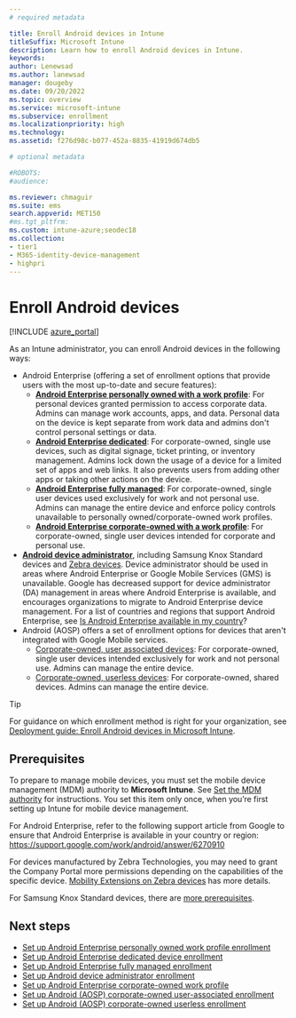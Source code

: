```yaml
---
# required metadata

title: Enroll Android devices in Intune
titleSuffix: Microsoft Intune
description: Learn how to enroll Android devices in Intune.
keywords:
author: Lenewsad
ms.author: lanewsad
manager: dougeby
ms.date: 09/20/2022
ms.topic: overview
ms.service: microsoft-intune
ms.subservice: enrollment
ms.localizationpriority: high
ms.technology:
ms.assetid: f276d98c-b077-452a-8835-41919d674db5

# optional metadata

#ROBOTS:
#audience:

ms.reviewer: chmaguir
ms.suite: ems
search.appverid: MET150
#ms.tgt_pltfrm:
ms.custom: intune-azure;seodec18 
ms.collection:
- tier1
- M365-identity-device-management
- highpri
---
```


# Enroll Android devices  

[!INCLUDE [azure_portal](../includes/azure_portal.md)]

As an Intune administrator, you can enroll Android devices in the following ways:
- Android Enterprise (offering a set of enrollment options that provide users with the most up-to-date and secure features):
    - [**Android Enterprise personally owned with a work profile**](android-work-profile-enroll.md): For personal devices granted permission to access corporate data. Admins can manage work accounts, apps, and data. Personal data on the device is kept separate from work data and admins don't control personal settings or data. 
    - [**Android Enterprise dedicated**](android-kiosk-enroll.md): For corporate-owned, single use devices, such as digital signage, ticket printing, or inventory management. Admins lock down the usage of a device for a limited set of apps and web links. It also prevents users from adding other apps or taking other actions on the device.
    - [**Android Enterprise fully managed**](android-fully-managed-enroll.md): For corporate-owned, single user devices used exclusively for work and not personal use. Admins can manage the entire device and enforce policy controls unavailable to personally owned/corporate-owned work profiles.
    - [**Android Enterprise corporate-owned with a work profile**](android-corporate-owned-work-profile-enroll.md): For corporate-owned, single user devices intended for corporate and personal use.
- [**Android device administrator**](android-enroll-device-administrator.md), including Samsung Knox Standard devices and [Zebra devices](../configuration/android-zebra-mx-overview.md). Device administrator should be used in areas where Android Enterprise or Google Mobile Services (GMS) is unavailable.  Google has decreased support for device administrator (DA) management in areas where Android Enterprise is available, and encourages organizations to migrate to Android Enterprise device management. For a list of countries and regions that support Android Enterprise, see [Is Android Enterprise available in my country](https://support.google.com/work/android/answer/6270910)?  
- Android (AOSP) offers a set of enrollment options for devices that aren't integrated with Google Mobile services.  
    - [Corporate-owned, user associated devices](android-aosp-corporate-owned-user-associated-enroll.md): For corporate-owned, single user devices intended exclusively for work and not personal use. Admins can manage the entire device.  
    - [Corporate-owned, userless devices](android-aosp-corporate-owned-userless-enroll.md): For corporate-owned, shared devices. Admins can manage the entire device.  

> [!TIP]
> For guidance on which enrollment method is right for your organization, see [Deployment guide: Enroll Android devices in Microsoft Intune](../fundamentals/deployment-guide-enrollment-android.md).

## Prerequisites

To prepare to manage mobile devices, you must set the mobile device management (MDM) authority to **Microsoft Intune**. See [Set the MDM authority](../fundamentals/mdm-authority-set.md) for instructions. You set this item only once, when you’re first setting up Intune for mobile device management.

For Android Enterprise, refer to the following support article from Google to ensure that Android Enterprise is available in your country or region: https://support.google.com/work/android/answer/6270910

For devices manufactured by Zebra Technologies, you may need to grant the Company Portal more permissions depending on the capabilities of the specific device. [Mobility Extensions on Zebra devices](../configuration/android-zebra-mx-overview.md) has more details.

For Samsung Knox Standard devices, there are [more prerequisites](android-samsung-knox-mobile-enroll.md).

## Next steps

- [Set up Android Enterprise personally owned work profile enrollment](android-work-profile-enroll.md)
- [Set up Android Enterprise dedicated device enrollment](android-kiosk-enroll.md)
- [Set up Android Enterprise fully managed enrollment](android-fully-managed-enroll.md)
- [Set up Android device administrator enrollment](android-enroll-device-administrator.md)
- [Set up Android Enterprise corporate-owned work profile](android-corporate-owned-work-profile-enroll.md)
- [Set up Android (AOSP) corporate-owned user-associated enrollment](android-aosp-corporate-owned-user-associated-enroll.md)
- [Set up Android (AOSP) corporate-owned userless enrollment](android-aosp-corporate-owned-userless-enroll.md)
